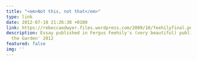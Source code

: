 ```yaml
---
title: "<em>Not this, not that</em>"
type: link
date: 2012-07-18 21:26:38 +0100
link: https://rebeccaodwyer.files.wordpress.com/2009/10/feehilyfinal.pdf
description: Essay published in Fergus Feehily's (very beautiful) publication, 'Into
  the Garden' 2012
featured: false
img: ''
---
```


